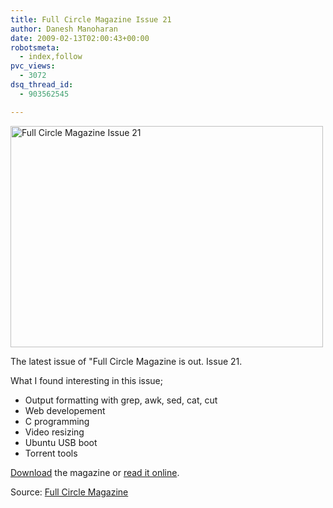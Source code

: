 ```yaml
---
title: Full Circle Magazine Issue 21
author: Danesh Manoharan
date: 2009-02-13T02:00:43+00:00
robotsmeta:
  - index,follow
pvc_views:
  - 3072
dsq_thread_id:
  - 903562545

---
```

<img loading="lazy" class="alignnone size-full wp-image-1266" title="Full Circle Magazine Issue 21" src="/wp-content/uploads/2009/02/fullcircle21.jpg" alt="Full Circle Magazine Issue 21" width="500" height="354" />

The latest issue of "Full Circle Magazine is out. Issue 21.

What I found interesting in this issue;

  * Output formatting with grep, awk, sed, cat, cut
  * Web developement
  * C programming
  * Video resizing
  * Ubuntu USB boot
  * Torrent tools

[Download][1] the magazine or [read it online][2].

Source: [Full Circle Magazine][3]

 [1]: http://fullcirclemagazine.org/issue-21/
 [2]: http://www.scribd.com/doc/12278104/Full-Circle-Issue21-Eng
 [3]: http://fullcirclemagazine.org